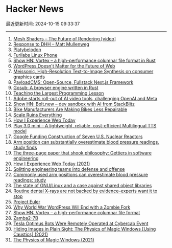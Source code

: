 # Hacker News

最近更新时间: 2024-10-15 09:33:37

--- 
1. [Mesh Shaders – The Future of Rendering [video]](https://www.youtube.com/watch?v=3EMdMD1PsgY) 
2. [Response to DHH – Matt Mullenweg](https://ma.tt/2024/10/on-dhh/) 
3. [Platybelodon](https://en.wikipedia.org/wiki/Platybelodon) 
4. [Furilabs Linux Phone](https://furilabs.com/shop/flx1/) 
5. [Show HN: Vortex – a high-performance columnar file format in Rust](https://github.com/spiraldb/vortex) 
6. [WordPress Doesn't Matter for the Future of Web](https://molodtsov.me/2024/10/wordpress-doesnt-matter-for-the-future-of-web/) 
7. [Meissonic, High-Resolution Text-to-Image Synthesis on consumer graphics cards](https://arxiv.org/abs/2410.08261) 
8. [PayloadCMS: Open-Source, Fullstack Next.js Framework](https://github.com/payloadcms/payload) 
9. [Gosub: A browser engine written in Rust](https://github.com/gosub-io/gosub-engine) 
10. [Teaching the Largest Programming Lesson](https://mathspp.com/blog/teaching-the-worlds-largest-programming-lesson) 
11. [Adobe starts roll-out of AI video tools, challenging OpenAI and Meta](https://www.reuters.com/technology/artificial-intelligence/adobe-starts-roll-out-ai-video-tools-challenging-openai-meta-2024-10-14/) 
12. [Show HN: Bolt.new – dev sandbox with AI from StackBlitz](https://bolt.new/) 
13. [Bike Manufacturers Are Making Bikes Less Repairable](https://www.ifixit.com/News/101675/bike-manufacturers-are-making-bikes-less-repairable) 
14. [Scale Ruins Everything](https://coldwaters.substack.com/p/scale-ruins-everything) 
15. [How I Experience Web Today](https://how-i-experience-web-today.com) 
16. [Play 3.0 mini – A lightweight, reliable, cost-efficient Multilingual TTS model](https://play.ht/news/introducing-play-3-0-mini/) 
17. [Google Funding Construction of Seven U.S. Nuclear Reactors](https://www.wsj.com/business/energy-oil/google-nuclear-power-artificial-intelligence-87966624) 
18. [Arm position can substantially overestimate blood pressure readings, study finds](https://medicalxpress.com/news/2024-10-commonly-arm-positions-substantially-overestimate.html) 
19. [The three-page paper that shook philosophy: Gettiers in software engineering](https://jsomers.net/blog/gettiers) 
20. [How I Experience Web Today (2021)](https://how-i-experience-web-today.com) 
21. [Splitting engineering teams into defense and offense](https://www.greptile.com/blog/how-we-engineer) 
22. [Commonly used arm positions can overestimate blood pressure readings: study](https://medicalxpress.com/news/2024-10-commonly-arm-positions-substantially-overestimate.html) 
23. [The state of GNU/Linux and a case against shared object libraries](https://mitjafelicijan.com/the-abysmal-state-of-gnu-linux-and-a-case-against-shared-object-libraries.html) 
24. [Routine dental X-rays are not backed by evidence–experts want it to stop](https://arstechnica.com/health/2024/10/do-you-really-need-those-routine-dental-x-rays-probably-not/) 
25. [Project Euler](https://projecteuler.net/problem=912) 
26. [Why World War WordPress Will End with a Zombie Fork](https://darnell.day/why-world-war-wordpress-will-end-with-a-zombie-fork) 
27. [Show HN: Vortex – a high-performance columnar file format](https://github.com/spiraldb/vortex) 
28. [Zamba2-7B](https://www.zyphra.com/post/zamba2-7b) 
29. [Tesla Optimus Bots Were Remotely Operated at Cybercab Event](https://www.bloomberg.com/news/articles/2024-10-14/tesla-s-optimus-robots-were-remotely-operated-at-cybercab-event) 
30. [Hiding Images in Plain Sight: The Physics of Magic Windows [Using Caustics] (2021)](https://mattferraro.dev/posts/caustics-engineering) 
31. [The Physics of Magic Windows (2021)](https://mattferraro.dev/posts/caustics-engineering) 
